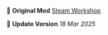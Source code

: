 🔗 **Original Mod**
[Steam Workshop](https://steamcommunity.com/sharedfiles/filedetails/?id=3065307292&searchtext=%E4%BA%9A%E7%B4%A2)

📅 **Update Version**
_18 Mar 2025_

